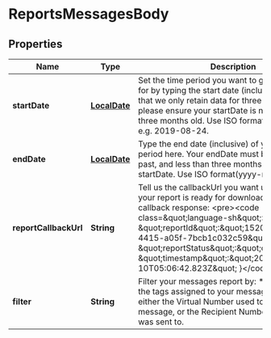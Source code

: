 # ReportsMessagesBody

## Properties
Name | Type | Description | Notes
------------ | ------------- | ------------- | -------------
**startDate** | [**LocalDate**](LocalDate.md) | Set the time period you want to generate a report for by typing the start date (inclusive) here.  Note that we only retain data for three months, so please ensure your startDate is not more than three months old.  Use ISO format(yyyy-mm-dd), e.g. 2019-08-24.  | 
**endDate** | [**LocalDate**](LocalDate.md) | Type the end date (inclusive) of your reporting period here.  Your endDate must be a date in the past, and less than three months from your startDate. Use ISO format(yyyy-mm-dd).  | 
**reportCallbackUrl** | **String** | Tell us the callbackUrl you want us to notify when your report is ready for download.  Sample callback response:  &lt;pre&gt;&lt;code class&#x3D;\&quot;language-sh\&quot;&gt;{   \&quot;reportId\&quot;:\&quot;1520b774-46b0-4415-a05f-7bcb1c032c59\&quot;,   \&quot;reportStatus\&quot;:\&quot;completed\&quot;,   \&quot;timestamp\&quot;:\&quot;2022-11-10T05:06:42.823Z\&quot; }&lt;/code&gt;&lt;/pre&gt;  |  [optional]
**filter** | **String** | Filter your messages report by:   * tag - use one of the tags assigned to your message(s)   * number - either the Virtual Number used to send the message, or the Recipient Number the message was sent to.  |  [optional]
